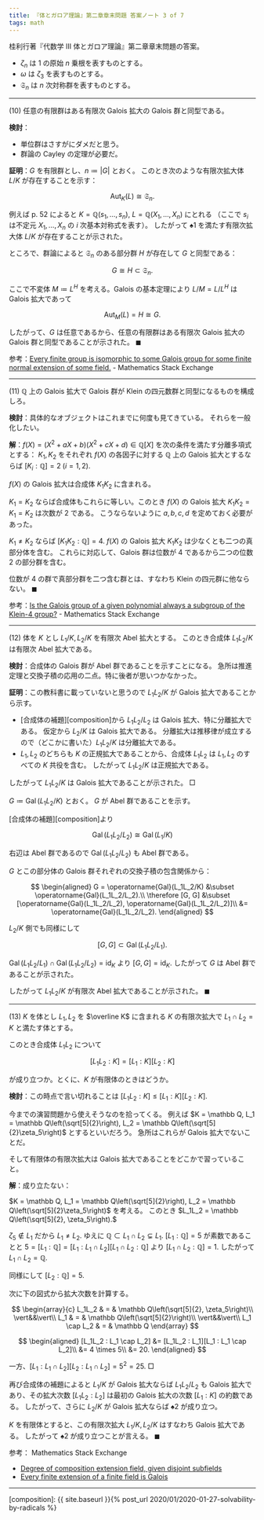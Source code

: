 ```yaml
---
title: 『体とガロア理論』第二章章末問題 答案ノート 3 of 7
tags: math
---
```


桂利行著『代数学 III 体とガロア理論』第二章章末問題の答案。

* $\zeta_n$ は $1$ の原始 $n$ 乗根を表すものとする。
* $\omega$ は $\zeta_3$ を表すものとする。
* $\mathfrak S_n$ は $n$ 次対称群を表すものとする。

----

$(10)$ 任意の有限群はある有限次 Galois 拡大の Galois 群と同型である。

**検討**：

* 単位群はさすがにダメだと思う。
* 群論の Cayley の定理が必要だ。

**証明**：$G$ を有限群とし、$n \coloneqq \lvert G \rvert$ とおく。
このとき次のような有限次拡大体 $L/K$ が存在することを示す：

$$
\tag*{$\spadesuit1$}
\operatorname{Aut}_K(L) \cong \mathfrak S_n.
$$

例えば p. 52 によると $K = \mathbb Q(s_1, \dotsc, s_n),$
$L = \mathbb Q(X_1, \dotsc, X_n)$ にとれる
（ここで $s_i$ は不定元 $X_1, \dotsc, X_n$ の $i$ 次基本対称式を表す）。
したがって $\spadesuit1$ を満たす有限次拡大体 $L/K$ が存在することが示された。

ところで、群論によると $\mathfrak S_n$ のある部分群 $H$ が存在して $G$ と同型である：

$$
G \cong H \subset \mathfrak S_n.
$$

ここで不変体 $M \coloneqq L^H$ を考える。Galois の基本定理により
$L/M = L/L^H$ は Galois 拡大であって

$$
\operatorname{Aut}_M(L) = H \cong G.
$$

したがって、$G$ は任意であるから、任意の有限群はある有限次 Galois 拡大の Galois 群と同型であることが示された。
$\blacksquare$

参考：[Every finite group is isomorphic to some Galois group for some finite normal extension of some field.](https://math.stackexchange.com/questions/132665/every-finite-group-is-isomorphic-to-some-galois-group-for-some-finite-normal-ext) - Mathematics Stack Exchange

----

$(11)$ $\mathbb Q$ 上の Galois 拡大で Galois 群が Klein の四元数群と同型になるものを構成しろ。

**検討**：具体的なオブジェクトはこれまでに何度も見てきている。
それらを一般化したい。

**解**：$f(X) = (X^2 + aX + b)(X^2 + cX + d) \in \mathbb Q[X]$
を次の条件を満たす分離多項式とする：
$K_1, K_2$ をそれぞれ $f(X)$ の各因子に対する $\mathbb Q$ 上の Galois 拡大とするならば
$[K_i : \mathbb Q] = 2\;(i = 1, 2).$

$f(X)$ の Galois 拡大は合成体 $K_1K_2$ に含まれる。

$K_1 = K_2$ ならば合成体もこれらに等しい。このとき
$f(X)$ の Galois 拡大 $K_1K_2 = K_1 = K_2$ は次数が $2$ である。
こうならないように $a, b, c, d$ を定めておく必要があった。

$K_1 \ne K_2$ ならば $[K_1K_2 : \mathbb Q] = 4.$
$f(X)$ の Galois 拡大 $K_1K_2$ は少なくとも二つの真部分体を含む。
これらに対応して、Galois 群は位数が $4$ であるから二つの位数 $2$ の部分群を含む。

位数が $4$ の群で真部分群を二つ含む群とは、すなわち Klein の四元群に他ならない。
$\blacksquare$

参考：[Is the Galois group of a given polynomial always a subgroup of the Klein-$4$ group?](https://math.stackexchange.com/questions/1599342/is-the-galois-group-of-a-given-polynomial-always-a-subgroup-of-the-klein-4-gro) - Mathematics Stack Exchange

----

$(12)$ 体を $K$ とし $L_1/K, L_2/K$ を有限次 Abel 拡大とする。
このとき合成体 $L_1L_2/K$ は有限次 Abel 拡大である。

**検討**：合成体の Galois 群が Abel 群であることを示すことになる。
急所は推進定理と交換子積の応用の二点。特に後者が思いつかなかった。

**証明**：この教科書に載っていないと思うので $L_1L_2/K$ が Galois 拡大であることから示す。

* [合成体の補題][composition]から $L_1L_2/L_2$ は Galois 拡大、特に分離拡大である。
  仮定から $L_2/K$ は Galois 拡大である。
  分離拡大は推移律が成立するので（どこかに書いた）$L_1L_2/K$ は分離拡大である。
* $L_1, L_2$ のどちらも $K$ の正規拡大であることから、合成体 $L_1L_2$ は
  $L_1, L_2$ のすべての $K$ 共役を含む。
  したがって $L_1L_2/K$ は正規拡大である。

したがって $L_1L_2/K$ は Galois 拡大であることが示された。
$\Box$

$G \coloneqq \operatorname{Gal}(L_1L_2/K)$ とおく。
$G$ が Abel 群であることを示す。

[合成体の補題][composition]より

$$
\operatorname{Gal}(L_1L_2/L_2) \cong \operatorname{Gal}(L_1/K)
$$

右辺は Abel 群であるので $\operatorname{Gal}(L_1L_2/L_2)$ も Abel 群である。

$G$ とこの部分体の Galois 群それぞれの交換子積の包含関係から：

$$
\begin{aligned}
G = \operatorname{Gal}(L_1L_2/K) &\subset \operatorname{Gal}(L_1L_2/L_2).\\
\therefore [G, G] &\subset [\operatorname{Gal}(L_1L_2/L_2), \operatorname{Gal}(L_1L_2/L_2)]\\
&= \operatorname{Gal}(L_1L_2/L_2).
\end{aligned}
$$

$L_2/K$ 側でも同様にして

$$
[G, G] \subset \operatorname{Gal}(L_1L_2/L_1).
$$

$\operatorname{Gal}(L_1L_2/L_1) \cap \operatorname{Gal}(L_1L_2/L_2) = \operatorname{id}_{K}$
より $[G, G] = \operatorname{id}_{K}.$
したがって $G$ は Abel 群であることが示された。

したがって $L_1L_2/K$ が有限次 Abel 拡大であることが示された。
$\blacksquare$

----

$(13)$ $K$ を体とし $L_1, L_2$ を $\overline K$ に含まれる $K$ の有限次拡大で
$L_1 \cap L_2 = K$ と満たす体とする。

このとき合成体 $L_1L_2$ について

$$
\tag*{$\spadesuit2$}
[L_1L_2 : K] = [L_1 : K][L_2 : K]
$$

が成り立つか。とくに、$K$ が有限体のときはどうか。

**検討**：この時点で言い切れることは $[L_1L_2 : K] \le [L_1 : K][L_2 : K].$

今までの演習問題から使えそうなのを拾ってくる。
例えば $K = \mathbb Q, L_1 = \mathbb Q\left(\sqrt[5]{2}\right), L_2 = \mathbb Q\left(\sqrt[5]{2}\zeta_5\right)$ とするといいだろう。
急所はこれらが Galois 拡大でないことだ。

そして有限体の有限次拡大は Galois 拡大であることをどこかで習っていること。

**解**：成り立たない：

$K = \mathbb Q, L_1 = \mathbb Q\left(\sqrt[5]{2}\right), L_2 = \mathbb Q\left(\sqrt[5]{2}\zeta_5\right)$ を考える。
このとき $L_1L_2 = \mathbb Q\left(\sqrt[5]{2}, \zeta_5\right).$

$\zeta_5 \notin L_1$ だから $L_1 \ne L_2.$
ゆえに $\mathbb Q \subset L_1 \cap L_2 \subsetneq L_1.$
$[L_1 : \mathbb Q] = 5$ が素数であることと
$5 = [L_1 : \mathbb Q] = [L_1 : L_1 \cap L_2][L_1 \cap L_2 : \mathbb Q]$ より
$[L_1 \cap L_2 : \mathbb Q] = 1.$
したがって $L_1 \cap L_2 = \mathbb Q.$

同様にして $[L_2 : \mathbb Q] = 5.$

次に下の図式から拡大次数を計算する。

$$
\begin{array}{c}
L_1L_2 & = & \mathbb Q\left(\sqrt[5]{2}, \zeta_5\right)\\
\vert&&\vert\\
L_1 & = & \mathbb Q\left(\sqrt[5]{2}\right)\\
\vert&&\vert\\
L_1 \cap L_2 & = & \mathbb Q
\end{array}
$$

$$
\begin{aligned}
[L_1L_2 : L_1 \cap L_2]
&= [L_1L_2 : L_1][L_1 : L_1 \cap L_2]\\
&= 4 \times 5\\
&= 20.
\end{aligned}
$$

一方、$[L_1 : L_1 \cap L_2][L_2 : L_1 \cap L_2] = 5^2 = 25.$
$\Box$

再び合成体の補題によると $L_1/K$ が Galois 拡大ならば
$L_1L_2/L_2$ も Galois 拡大であり、その拡大次数
$[L_1L_2 : L_2]$ は最初の Galois 拡大の次数 $[L_1 : K]$ の約数である。
したがって、さらに $L_2/K$ が Galois 拡大ならば $\spadesuit2$ が成り立つ。

$K$ を有限体とすると、この有限次拡大 $L_1/K, L_2/K$ はすなわち Galois 拡大である。
したがって $\spadesuit2$ が成り立つことが言える。
$\blacksquare$

参考： Mathematics Stack Exchange

* [Degree of composition extension field, given disjoint subfields](https://math.stackexchange.com/questions/2844564/degree-of-composition-extension-field-given-disjoint-subfields)
* [Every finite extension of a finite field is Galois](https://math.stackexchange.com/questions/3307688/every-finite-extension-of-a-finite-field-is-galois)

----

[composition]: {{ site.baseurl }}{% post_url 2020/01/2020-01-27-solvability-by-radicals %}
